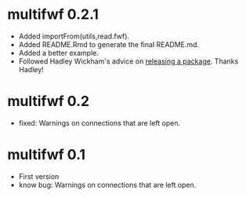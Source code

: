 multifwf 0.2.1
============
* Added importFrom(utils,read.fwf).
* Added README.Rmd to generate the final README.md.
* Added a better example.
* Followed Hadley Wickham's advice on [releasing a package](http://r-pkgs.had.co.nz/). Thanks Hadley!

multifwf 0.2
============
* fixed: Warnings on connections that are left open.

multifwf 0.1
============
* First version
* know bug: Warnings on connections that are left open.

